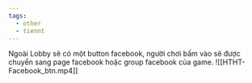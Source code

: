 ```yaml
---
tags:
  - other
  - tiennt
---
```

Ngoài Lobby sẽ có một button facebook, người chơi bấm vào sẽ được chuyển sang page facebook hoặc group facebook của game.
![[HTHT-Facebook_btn.mp4]]